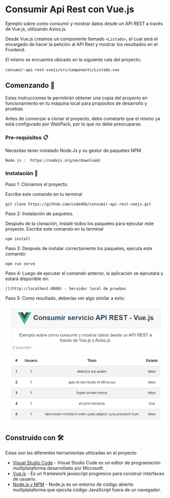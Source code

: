 # Consumir Api Rest con Vue.js

Ejemplo sobre como consumir y mostrar datos desde un API REST a través de Vue.js, utilizando Axios.js. 

Desde Vue.js creamos un componente llamado `<Listado>`, el cual será el encargado de hacer la petición al API Rest y mostrar los resultados en el Frontend.

El mismo se encuentra ubicado en la siguiente ruta del proyecto:

`consumir-api-rest-vuejs/src/components/Listado.vue`


## Comenzando 🚀

Estas instrucciones te permitirán obtener una copia del proyecto en funcionamiento en tu máquina local para propósitos de desarrollo y pruebas.

Antes de comenzar a clonar el proyecto, debo cometarle que el mismo ya está configurado por WebPack, por lo que no debe preocuparse.


### Pre-requisitos 📋

Necesitas tener instalado Node.Js y su gestor de paquetes NPM

```
Node.js :  https://nodejs.org/en/download/
```

### Instalación 🔧

Paso 1: Clonamos el proyecto.

Escribe este comando en tu terminal

```
git clone https://github.com/code4kb/consumir-api-rest-vuejs.git
```

Paso 2:  Instalación de paquetes.

Después de la clonación, instale todos los paquetes para ejecutar este proyecto. Escribe este comando en tu terminal

```
npm install
```

Paso 3: Después de instalar correctamente los paquetes, ejecuta este comando:

```
npm run serve
```

Paso 4: Luego de ejecutar el comando anterior, la aplicación se ejecutará y estará disponible en:

```
[](http://localhost:8080) - Servidor local de pruebas
```

Paso 5: Como resultado, deberías ver algo similar a esto:


![GitHub repo](https://raw.githubusercontent.com/code4kb/consumir-api-rest-vuejs/master/src/assets/repo_github_vuejs.png "Repo")


## Construido con 🛠️

Estas son las diferentes herramientas utilizadas en el proyecto

* [Visual Studio Code](https://code.visualstudio.com/) - Visual Studio Code es un editor de programación multiplataforma desarrollado por Microsoft.
* [Vue.js](https://vuejs.org/) - Es un framework javascript progresivo para construir interfaces de usuario.
* [Node.js y NPM](https://nodejs.org/es/) - Node.js es un entorno de código abierto multiplataforma que ejecuta código JavaScript fuera de un navegador.
